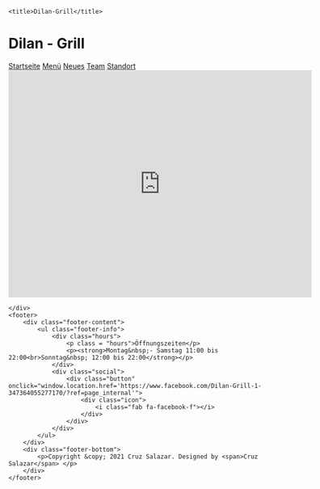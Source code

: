 <!DOCTYPE html>
<html lang="en">
<head>
    <meta charset="UTF-8">
    <meta http-equiv="X-UA-Compatible" content="IE=edge">
    <meta name="viewport" content="width=device-width, initial-scale=1.0">
    <link rel="preconnect" href="https://fonts.googleapis.com">
    <link rel="preconnect" href="https://fonts.gstatic.com" crossorigin>
    <link href="https://fonts.googleapis.com/css2?family=Alfa+Slab+One&display=swap" rel="stylesheet">
    <link 
        rel="stylesheet" 
        href="https://cdnjs.cloudflare.com/ajax/libs/font-awesome/5.14.0/css/all.min.css"
    />
    <link rel="stylesheet" href="styles/mystyle.css">

    <title>Dilan-Grill</title>
</head>
<body>
    <div class="bg-image">
        <div class="navbar">
            <h1 class="Lable">Dilan - Grill</h1>
            <div class="Menu">
                <a href="index.html">Startseite</a>
                <a href="menu.html">Menü</a>
                <a href="#">Neues</a>
                <a href="#">Team</a>
                <a href="map.html">Standort</a>
            </div>
        </div>
    </div>
    <div class="maps-container">
        <iframe src="https://www.google.com/maps/embed?pb=!1m18!1m12!1m3!1d2448.9220130458452!2d11.611696800000013!3d52.135740100000014!2m3!1f0!2f0!3f0!3m2!1i1024!2i768!4f13.1!3m3!1m2!1s0x47af5f647fd3cea1%3A0xc9fa449c64fc66b4!2sDilan%20Grill!5e0!3m2!1sde!2sde!4v1648234552562!5m2!1sde!2sde" 
        width="600" height="450" style="border:0;" allowfullscreen="" loading="lazy" referrerpolicy="no-referrer-when-downgrade"></iframe>

    </div>    
    <footer>
        <div class="footer-content">
            <ul class="footer-info">
                <div class="hours">
                    <p class = "hours">Öffnungszeiten</p>
                    <p><strong>Montag&nbsp;- Samstag 11:00 bis 22:00<br>Sonntag&nbsp; 12:00 bis 22:00</strong></p>
                </div>
                <div class="social">
                    <div class="button" onclick="window.location.href='https://www.facebook.com/Dilan-Grill-1-347364055277170/?ref=page_internal'">
                        <div class="icon">
                            <i class="fab fa-facebook-f"></i>
                        </div>
                    </div>
                </div>
            </ul>
        </div>
        <div class="footer-bottom">
            <p>Copyright &copy; 2021 Cruz Salazar. Designed by <span>Cruz Salazar</span> </p>
        </div>
    </footer>
</body>
</html>
